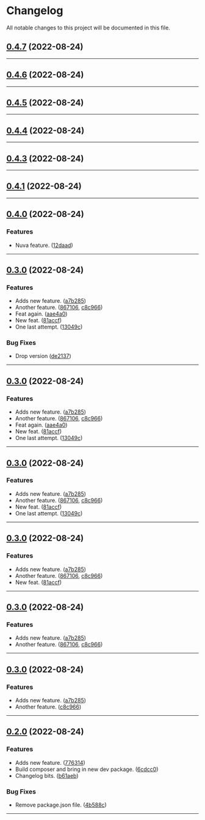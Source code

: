 <!--- BEGIN HEADER -->
# Changelog

All notable changes to this project will be documented in this file.
<!--- END HEADER -->

## [0.4.7](https://github.com/jaymeh/test-releasable/compare/v0.4.6...v0.4.7) (2022-08-24)


---

## [0.4.6](https://github.com/jaymeh/test-releasable/compare/v0.4.5...v0.4.6) (2022-08-24)


---

## [0.4.5](https://github.com/jaymeh/test-releasable/compare/v0.4.4...v0.4.5) (2022-08-24)


---

## [0.4.4](https://github.com/jaymeh/test-releasable/compare/v0.4.3...v0.4.4) (2022-08-24)


---

## [0.4.3](https://github.com/jaymeh/test-releasable/compare/v0.4.2...v0.4.3) (2022-08-24)


---

## [0.4.1](https://github.com/jaymeh/test-releasable/compare/v0.4.0...v0.4.1) (2022-08-24)


---

## [0.4.0](https://github.com/jaymeh/test-releasable/compare/v0.3.0...v0.4.0) (2022-08-24)

### Features

* Nuva feature. ([12daad](https://github.com/jaymeh/test-releasable/commit/12daadb9dc03d51b020c5ee639ac6955f276847c))


---

## [0.3.0](https://github.com/jaymeh/test-releasable/compare/v0.2.0...v0.3.0) (2022-08-24)

### Features

* Adds new feature. ([a7b285](https://github.com/jaymeh/test-releasable/commit/a7b28584888dcf16064e5a16580e410f6526c49d))
* Another feature. ([867106](https://github.com/jaymeh/test-releasable/commit/867106a88711a428b094c323a36d0b5ecc8baa17), [c8c966](https://github.com/jaymeh/test-releasable/commit/c8c96641b10c07dd548bb0803ccf42b6be3a44d0))
* Feat again. ([aae4a0](https://github.com/jaymeh/test-releasable/commit/aae4a011919aeef7c59d7d7972802f1b05a66c48))
* New feat. ([81accf](https://github.com/jaymeh/test-releasable/commit/81accf29043c6976de8f85386fd8fce148a05654))
* One last attempt. ([13049c](https://github.com/jaymeh/test-releasable/commit/13049c3ee83e5dc0a98c8b9ad07f514c8ad5294f))

### Bug Fixes

* Drop version ([de2137](https://github.com/jaymeh/test-releasable/commit/de21372d3d52656bc5f96a6f54346b97bd3b4d35))


---

## [0.3.0](https://github.com/jaymeh/test-releasable/compare/v0.2.0...0.3.0) (2022-08-24)

### Features

* Adds new feature. ([a7b285](https://github.com/jaymeh/test-releasable/commit/a7b28584888dcf16064e5a16580e410f6526c49d))
* Another feature. ([867106](https://github.com/jaymeh/test-releasable/commit/867106a88711a428b094c323a36d0b5ecc8baa17), [c8c966](https://github.com/jaymeh/test-releasable/commit/c8c96641b10c07dd548bb0803ccf42b6be3a44d0))
* Feat again. ([aae4a0](https://github.com/jaymeh/test-releasable/commit/aae4a011919aeef7c59d7d7972802f1b05a66c48))
* New feat. ([81accf](https://github.com/jaymeh/test-releasable/commit/81accf29043c6976de8f85386fd8fce148a05654))
* One last attempt. ([13049c](https://github.com/jaymeh/test-releasable/commit/13049c3ee83e5dc0a98c8b9ad07f514c8ad5294f))


---

## [0.3.0](https://github.com/jaymeh/test-releasable/compare/v0.2.0...0.3.0) (2022-08-24)

### Features

* Adds new feature. ([a7b285](https://github.com/jaymeh/test-releasable/commit/a7b28584888dcf16064e5a16580e410f6526c49d))
* Another feature. ([867106](https://github.com/jaymeh/test-releasable/commit/867106a88711a428b094c323a36d0b5ecc8baa17), [c8c966](https://github.com/jaymeh/test-releasable/commit/c8c96641b10c07dd548bb0803ccf42b6be3a44d0))
* New feat. ([81accf](https://github.com/jaymeh/test-releasable/commit/81accf29043c6976de8f85386fd8fce148a05654))
* One last attempt. ([13049c](https://github.com/jaymeh/test-releasable/commit/13049c3ee83e5dc0a98c8b9ad07f514c8ad5294f))


---

## [0.3.0](https://github.com/jaymeh/test-releasable/compare/v0.2.0...0.3.0) (2022-08-24)

### Features

* Adds new feature. ([a7b285](https://github.com/jaymeh/test-releasable/commit/a7b28584888dcf16064e5a16580e410f6526c49d))
* Another feature. ([867106](https://github.com/jaymeh/test-releasable/commit/867106a88711a428b094c323a36d0b5ecc8baa17), [c8c966](https://github.com/jaymeh/test-releasable/commit/c8c96641b10c07dd548bb0803ccf42b6be3a44d0))
* New feat. ([81accf](https://github.com/jaymeh/test-releasable/commit/81accf29043c6976de8f85386fd8fce148a05654))


---

## [0.3.0](https://github.com/jaymeh/test-releasable/compare/v0.2.0...0.3.0) (2022-08-24)

### Features

* Adds new feature. ([a7b285](https://github.com/jaymeh/test-releasable/commit/a7b28584888dcf16064e5a16580e410f6526c49d))
* Another feature. ([867106](https://github.com/jaymeh/test-releasable/commit/867106a88711a428b094c323a36d0b5ecc8baa17), [c8c966](https://github.com/jaymeh/test-releasable/commit/c8c96641b10c07dd548bb0803ccf42b6be3a44d0))


---

## [0.3.0](https://github.com/jaymeh/test-releasable/compare/v0.2.0...0.3.0) (2022-08-24)

### Features

* Adds new feature. ([a7b285](https://github.com/jaymeh/test-releasable/commit/a7b28584888dcf16064e5a16580e410f6526c49d))
* Another feature. ([c8c966](https://github.com/jaymeh/test-releasable/commit/c8c96641b10c07dd548bb0803ccf42b6be3a44d0))


---

## [0.2.0](https://github.com/jaymeh/test-releasable/compare/v0.1.0...v0.2.0) (2022-08-24)

### Features

* Adds new feature. ([776314](https://github.com/jaymeh/test-releasable/commit/7763143d20b33bfa0d3190095a9df78ac9f026f1))
* Build composer and bring in new dev package. ([6cdcc0](https://github.com/jaymeh/test-releasable/commit/6cdcc0a176d248e754e596e896747be669e74a91))
* Changelog bits. ([b61aeb](https://github.com/jaymeh/test-releasable/commit/b61aeb72602e3cbad3ec35b0997cb1bf7bd2c112))

### Bug Fixes

* Remove package.json file. ([4b588c](https://github.com/jaymeh/test-releasable/commit/4b588cbbbf7410d39bfb615f7a7c78e1468b5f22))


---

